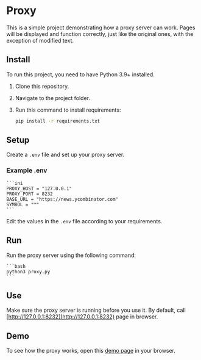 # Proxy

This is a simple project demonstrating how a proxy server can work. Pages will be displayed and function correctly, just like the original ones, with the exception of modified text.

## Install

To run this project, you need to have Python 3.9+ installed.

1. Clone this repository.
2. Navigate to the project folder.

3. Run this command to install requirements:

   ```bash
   pip install -r requirements.txt
   ```

## Setup

Create a `.env` file and set up your proxy server.

### Example .env

    ```ini
    PROXY_HOST = "127.0.0.1"
    PROXY_PORT = 8232
    BASE_URL = "https://news.ycombinator.com"
    SYMBOL = "™"
    ```

Edit the values in the `.env` file according to your requirements.

## Run

Run the proxy server using the following command:

    ```bash
    python3 proxy.py
    ```

## Use

Make sure the proxy server is running before you use it.
By default, call [http://127.0.0.1:8232](http://127.0.0.1:8232) page in browser.

## Demo

To see how the proxy works, open this [demo page](https://proxy.aksion.me) in your browser.